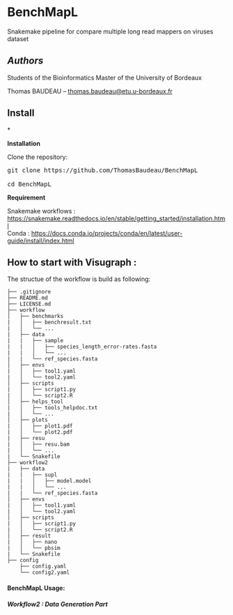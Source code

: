 # BenchMapL
Snakemake pipeline for compare multiple long read mappers on viruses dataset 

*<h2>Authors </h2>* 

Students of the Bioinformatics Master of the University of Bordeaux 

Thomas BAUDEAU – thomas.baudeau@etu.u-bordeaux.fr 

<h2>Install </h2>*

**Installation**

Clone the repository:

<pre>
git clone https://github.com/ThomasBaudeau/BenchMapL <br> 
cd BenchMapL
</pre>


**Requirement**

Snakemake workflows : https://snakemake.readthedocs.io/en/stable/getting_started/installation.html <br> 
Conda : https://docs.conda.io/projects/conda/en/latest/user-guide/install/index.html <br> 


## How to start with Visugraph :

The structue of the workflow is build as following:

    ├── .gitignore
    ├── README.md
    ├── LICENSE.md
    ├── workflow
    │   ├── benchmarks
    |   │   ├── benchresult.txt
    |   │   └── ...
    |   ├── data
    |   |   ├── sample
    |   |   │   ├── species_length_error-rates.fasta
    |   |   │   └── ...
    |   |   └── ref_species.fasta
    │   ├── envs
    |   │   ├── tool1.yaml
    |   │   └── tool2.yaml
    │   ├── scripts
    |   │   ├── script1.py
    |   │   └── script2.R
    │   ├── helps_tool
    |   │   ├── tools_helpdoc.txt
    |   │   └── ...
    │   ├── plots
    |   │   ├── plot1.pdf
    |   │   └── plot2.pdf
    |   ├── resu
    |   │   ├── resu.bam
    |   │   └── ...
    |   └── Snakefile
    ├── workflow2
    |   ├── data
    |   |   ├── supl
    |   |   │   ├── model.model
    |   |   │   └── ...
    |   |   └── ref_species.fasta
    │   ├── envs
    |   │   ├── tool1.yaml
    |   │   └── tool2.yaml
    │   ├── scripts
    |   │   ├── script1.py
    |   │   └── script2.R
    │   ├── result
    |   │   ├── nano
    |   │   └── pbsim
    |   └── Snakefile
    ├── config
        ├── config.yaml
        └── config2.yaml



 #### BenchMapL Usage:

 ##### Workflow2 : Data Generation Part

